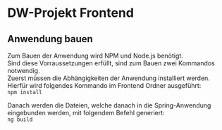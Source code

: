 # DW-Projekt Frontend
## Anwendung bauen
Zum Bauen der Anwendung wird NPM und Node.js benötigt. \
Sind diese Vorraussetzungen erfüllt, sind zum Bauen zwei Kommandos notwendig.\
Zuerst müssen die Abhängigkeiten der Anwendung installiert werden. Hierfür wird folgendes Kommando im Frontend Ordner ausgeführt:\
`npm install`

Danach werden die Dateien, welche danach in die Spring-Anwendung eingebunden werden, mit folgendem Befehl generiert:\
`ng build`
